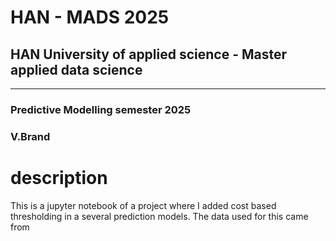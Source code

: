 # HAN - MADS 2025
## HAN University of applied science - Master applied data science
----------------------------------------------------------------------
### Predictive Modelling semester 2025
### V.Brand



# description
This is a jupyter notebook of a project where I added cost based thresholding in a several prediction models. The data used for this came from 
